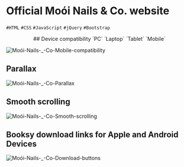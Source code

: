 # Official Moói Nails &amp; Co. website

`#HTML` `#CSS` `#JavaScript` `#jQuery` `#Bootstrap`

<div align="center">
## Device compatibility
`PC` `Laptop` `Tablet` `Mobile`
</div>


![Moói-Nails-_-Co-Mobile-compatibility](https://user-images.githubusercontent.com/50693947/97366599-f7110b00-187d-11eb-9431-41b2c36150b4.gif)



## Parallax


![Moói-Nails-_-Co-Parallax](https://user-images.githubusercontent.com/50693947/97367200-18262b80-187f-11eb-8265-a1c2e5f65160.gif)


## Smooth scrolling


![Moói-Nails-_-Co-Smooth-scrolling](https://user-images.githubusercontent.com/50693947/97366464-bfa25e80-187d-11eb-874c-d753fc0e998e.gif)



## Booksy download links for Apple and Android Devices


![Moói-Nails-_-Co-Download-buttons](https://user-images.githubusercontent.com/50693947/97366909-90d8b800-187e-11eb-9a50-eca3765b224d.gif)

